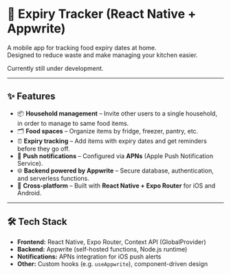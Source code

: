 # 🧾 Expiry Tracker (React Native + Appwrite)

A mobile app for tracking food expiry dates at home.  
Designed to reduce waste and make managing your kitchen easier.

Currently still under development.

---

## ✨ Features

- 📦 **Household management** – Invite other users to a single household, in order to manage to same food items.  
- 🗂️ **Food spaces** – Organize items by fridge, freezer, pantry, etc.  
- ⏰ **Expiry tracking** – Add items with expiry dates and get reminders before they go off.  
- 🔔 **Push notifications** – Configured via **APNs** (Apple Push Notification Service).  
- 🌐 **Backend powered by Appwrite** – Secure database, authentication, and serverless functions.  
- 📱 **Cross-platform** – Built with **React Native + Expo Router** for iOS and Android.  

---

## 🛠️ Tech Stack

- **Frontend:** React Native, Expo Router, Context API (GlobalProvider)  
- **Backend:** Appwrite (self-hosted functions, Node.js runtime)  
- **Notifications:** APNs integration for iOS push alerts  
- **Other:** Custom hooks (e.g. `useAppwrite`), component-driven design 
